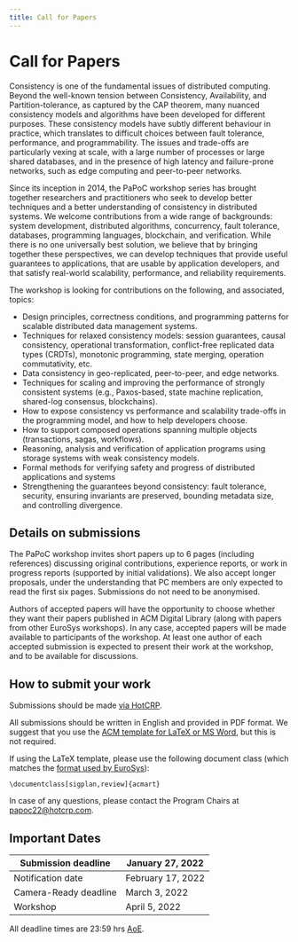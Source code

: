 ```yaml
---
title: Call for Papers
---
```

# Call for Papers

Consistency is one of the fundamental issues of distributed computing. Beyond
the well-known tension between Consistency, Availability, and
Partition-tolerance, as captured by the CAP theorem, many nuanced consistency
models and algorithms have been developed for different purposes. These
consistency models have subtly different behaviour in practice, which translates
to difficult choices between fault tolerance, performance, and programmability.
The issues and trade-offs are particularly vexing at scale, with a large number
of processes or large shared databases, and in the presence of high latency and
failure-prone networks, such as edge computing and peer-to-peer networks.

Since its inception in 2014, the PaPoC workshop series has brought together
researchers and practitioners who seek to develop better techniques and a better
understanding of consistency in distributed systems. We welcome contributions
from a wide range of backgrounds: system development, distributed algorithms,
concurrency, fault tolerance, databases, programming languages, blockchain, and
verification. While there is no one universally best solution, we believe that
by bringing together these perspectives, we can develop techniques that provide
useful guarantees to applications, that are usable by application developers,
and that satisfy real-world scalability, performance, and reliability
requirements.

The workshop is looking for contributions on the following, and associated,
topics:
* Design principles, correctness conditions, and programming patterns for
  scalable distributed data management systems.
* Techniques for relaxed consistency models: session guarantees, causal
  consistency, operational transformation, conflict-free replicated data types
  (CRDTs), monotonic programming, state merging, operation commutativity, etc.
* Data consistency in geo-replicated, peer-to-peer, and edge networks.
* Techniques for scaling and improving the performance of strongly consistent
  systems (e.g., Paxos-based, state machine replication, shared-log consensus,
  blockchains).
* How to expose consistency vs performance and scalability trade-offs in the
  programming model, and how to help developers choose.
* How to support composed operations spanning multiple objects (transactions,
  sagas, workflows).
* Reasoning, analysis and verification of application programs using storage
  systems with weak consistency models.
* Formal methods for verifying safety and progress of distributed applications
  and systems
* Strengthening the guarantees beyond consistency: fault tolerance, security,
  ensuring invariants are preserved, bounding metadata size, and controlling
  divergence.

## Details on submissions

The PaPoC workshop invites short papers up to 6 pages (including references)
discussing original contributions, experience reports, or work in progress
reports (supported by initial validations). We also accept longer proposals,
under the understanding that PC members are only expected to read the first six
pages. Submissions do not need to be anonymised.

Authors of accepted papers will have the opportunity to choose whether they want
their papers published in ACM Digital Library (along with papers from other
EuroSys workshops). In any case, accepted papers will be made available to
participants of the workshop. At least one author of each accepted submission is
expected to present their work at the workshop, and to be available for
discussions.

## How to submit your work

Submissions should be made [via HotCRP](https://papoc22.hotcrp.com/).

All submissions should be written in English and provided in PDF format. We
suggest that you use the [ACM template for LaTeX or MS
Word](https://www.acm.org/publications/proceedings-template), but this is not
required.

If using the LaTeX template, please use the following document class (which
matches the [format used by EuroSys](https://2022.eurosys.org/cfp.html#cfp)):

    \documentclass[sigplan,review]{acmart}

In case of any questions, please contact the Program Chairs at
[papoc22@hotcrp.com](mailto:papoc22@hotcrp.com).

## Important Dates

| Submission deadline   | January 27, 2022 |
|---|---|
| Notification date     | February 17, 2022 |
| Camera-Ready deadline | March 3, 2022 |
| Workshop              | April 5, 2022 |

All deadline times are 23:59 hrs
[AoE](https://www.timeanddate.com/time/zones/aoe).
